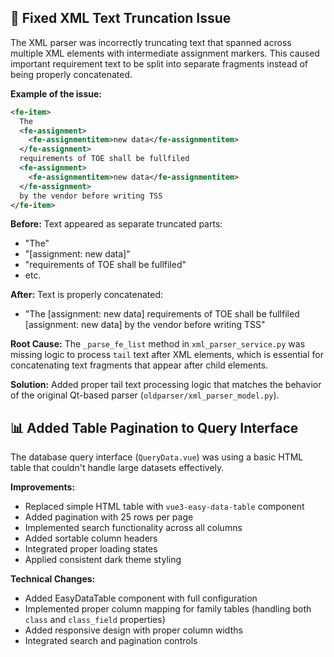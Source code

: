 ## 🔧 Fixed XML Text Truncation Issue

The XML parser was incorrectly truncating text that spanned across multiple XML elements with intermediate assignment markers. This caused important requirement text to be split into separate fragments instead of being properly concatenated.

**Example of the issue:**
```xml
<fe-item>
  The
  <fe-assignment>
    <fe-assignmentitem>new data</fe-assignmentitem>
  </fe-assignment>
  requirements of TOE shall be fullfiled
  <fe-assignment>
    <fe-assignmentitem>new data</fe-assignmentitem>
  </fe-assignment>
  by the vendor before writing TSS
</fe-item>
```

**Before:** Text appeared as separate truncated parts:
- "The"
- "[assignment: new data]" 
- "requirements of TOE shall be fullfiled"
- etc.

**After:** Text is properly concatenated:
- "The [assignment: new data] requirements of TOE shall be fullfiled [assignment: new data] by the vendor before writing TSS"

**Root Cause:** The `_parse_fe_list` method in `xml_parser_service.py` was missing logic to process `tail` text after XML elements, which is essential for concatenating text fragments that appear after child elements.

**Solution:** Added proper tail text processing logic that matches the behavior of the original Qt-based parser (`oldparser/xml_parser_model.py`).

## 📊 Added Table Pagination to Query Interface

The database query interface (`QueryData.vue`) was using a basic HTML table that couldn't handle large datasets effectively.

**Improvements:**
- Replaced simple HTML table with `vue3-easy-data-table` component
- Added pagination with 25 rows per page
- Implemented search functionality across all columns
- Added sortable column headers
- Integrated proper loading states
- Applied consistent dark theme styling

**Technical Changes:**
- Added EasyDataTable component with full configuration
- Implemented proper column mapping for family tables (handling both `class` and `class_field` properties)
- Added responsive design with proper column widths
- Integrated search and pagination controls
